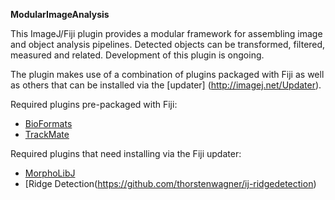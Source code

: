 **ModularImageAnalysis**

This ImageJ/Fiji plugin provides a modular framework for assembling image and object analysis pipelines.  Detected objects can be transformed, filtered, measured and related.  Development of this plugin is ongoing.


The plugin makes use of a combination of plugins packaged with Fiji as well as others that can be installed via the [updater] (http://imagej.net/Updater).

Required plugins pre-packaged with Fiji:
- [BioFormats](https://github.com/openmicroscopy/bioformats)
- [TrackMate](https://github.com/fiji/TrackMate)

Required plugins that need installing via the Fiji updater:
- [MorphoLibJ](https://github.com/ijpb/MorphoLibJ)
- [Ridge Detection(https://github.com/thorstenwagner/ij-ridgedetection)
